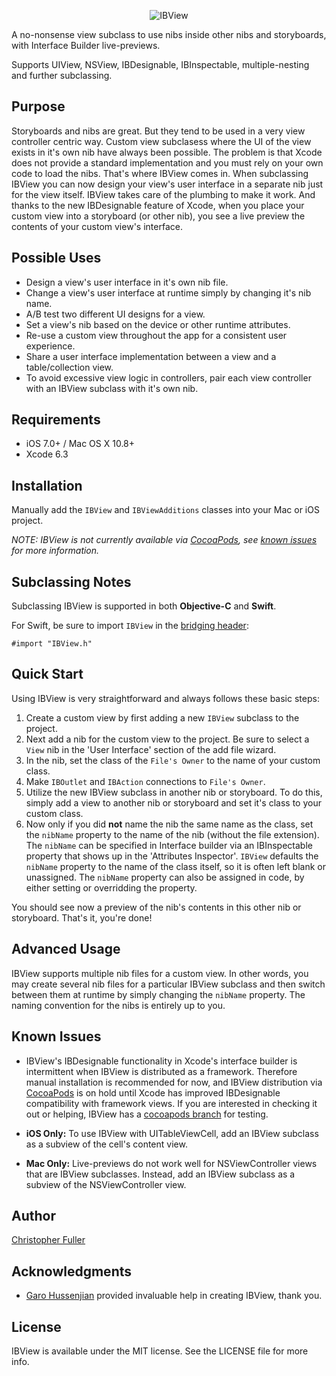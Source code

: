 <p align="center">
  <img src="https://raw.githubusercontent.com/jetpackpilots/IBView/assets/IBView.png" alt="IBView" title="IBView">
</p>

A no-nonsense view subclass to use nibs inside other nibs and storyboards, with Interface Builder live-previews.

Supports UIView, NSView, IBDesignable, IBInspectable, multiple-nesting and further subclassing.

## Purpose

Storyboards and nibs are great. But they tend to be used in a very view controller centric way.  Custom view subclasess where the UI of the view exists in it's own nib have always been possible.
The problem is that Xcode does not provide a standard implementation and you must rely on your
own code to load the nibs. That's where IBView comes in. When subclassing IBView you can now
design your view's user interface in a separate nib just for the view itself. IBView takes care
of the plumbing to make it work. And thanks to the new IBDesignable feature of Xcode, when you
place your custom view into a storyboard (or other nib), you see a live preview the contents of
your custom view's interface.

## Possible Uses

- Design a view's user interface in it's own nib file.
- Change a view's user interface at runtime simply by changing it's nib name.
- A/B test two different UI designs for a view.
- Set a view's nib based on the device or other runtime attributes.
- Re-use a custom view throughout the app for a consistent user experience.
- Share a user interface implementation between a view and a table/collection view.
- To avoid excessive view logic in controllers, pair each view controller with an IBView subclass with it's own nib.

## Requirements

- iOS 7.0+ / Mac OS X 10.8+
- Xcode 6.3

## Installation

Manually add the `IBView` and `IBViewAdditions` classes into your Mac or iOS project.

*NOTE: IBView is not currently available via [CocoaPods](http://cocoapods.org), see [known issues](#known-issues) for more information.*

## Subclassing Notes

Subclassing IBView is supported in both **Objective-C** and **Swift**.

For Swift, be sure to import `IBView` in the [bridging header](https://developer.apple.com/library/ios/documentation/Swift/Conceptual/BuildingCocoaApps/MixandMatch.html):

```
#import "IBView.h"
```

## Quick Start

Using IBView is very straightforward and always follows these basic steps:

1. Create a custom view by first adding a new `IBView` subclass to the project.
2. Next add a nib for the custom view to the project. Be sure to select a `View` nib in the 'User Interface' section of the add file wizard.
3. In the nib, set the class of the `File's Owner` to the name of your custom class.
4. Make `IBOutlet` and `IBAction` connections to `File's Owner`.
5. Utilize the new IBView subclass in another nib or storyboard. To do this, simply add a view to another nib or storyboard and set it's class to your custom class.
6. Now only if you did **not** name the nib the same name as the class, set the `nibName` property to the name of the nib (without the file extension). The `nibName` can be specified in Interface builder via an IBInspectable property that shows up in the 'Attributes Inspector'. `IBView` defaults the `nibName` property to the name of the class itself, so it is often left blank or unassigned. The `nibName` property can also be assigned in code, by either setting or overridding the property.

You should see now a preview of the nib's contents in this other nib or storyboard.
That's it, you're done!

## Advanced Usage

IBView supports multiple nib files for a custom view. In other words, you may create several nib
files for a particular IBView subclass and then switch between them at runtime by simply changing
the `nibName` property. The naming convention for the nibs is entirely up to you.

## Known Issues

- IBView's IBDesignable functionality in Xcode's interface builder is intermittent when IBView
is distributed as a framework. Therefore manual installation is recommended for now, and IBView
distribution via [CocoaPods](http://cocoapods.org) is on hold until Xcode has improved IBDesignable
compatibility with framework views. If you are interested in checking it out or helping, IBView
has a [cocoapods branch](https://github.com/jetpackpilots/IBView/tree/cocoapods) for testing.

- **iOS Only:** To use IBView with UITableViewCell, add an IBView subclass as a subview of the cell's
content view.

- **Mac Only:** Live-previews do not work well for NSViewController views that are IBView subclasses.
Instead, add an IBView subclass as a subview of the NSViewController view.

## Author

[Christopher Fuller](http://github.com/chrisfuller)

## Acknowledgments

- [Garo Hussenjian](http://github.com/garohussenjian) provided invaluable help in creating IBView, thank you.

## License

IBView is available under the MIT license. See the LICENSE file for more info.
